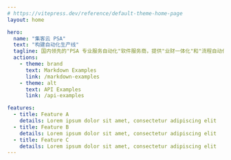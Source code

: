 ```yaml
---
# https://vitepress.dev/reference/default-theme-home-page
layout: home

hero:
  name: "集客云 PSA"
  text: "构建自动化生产线"
  tagline: 国内领先的"PSA 专业服务自动化"软件服务商，提供"业财一体化"和"流程自动化"解决方案
  actions:
    - theme: brand
      text: Markdown Examples
      link: /markdown-examples
    - theme: alt
      text: API Examples
      link: /api-examples

features:
  - title: Feature A
    details: Lorem ipsum dolor sit amet, consectetur adipiscing elit
  - title: Feature B
    details: Lorem ipsum dolor sit amet, consectetur adipiscing elit
  - title: Feature C
    details: Lorem ipsum dolor sit amet, consectetur adipiscing elit
---
```


